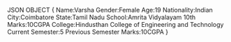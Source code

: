JSON OBJECT
{
Name:Varsha
Gender:Female
Age:19
Nationality:Indian
City:Coimbatore
State:Tamil Nadu
School:Amrita Vidyalayam
10th Marks:10CGPA
College:Hindusthan College of Engineering and Technology
Current Semester:5
Previous Semester Marks:10CGPA
}
